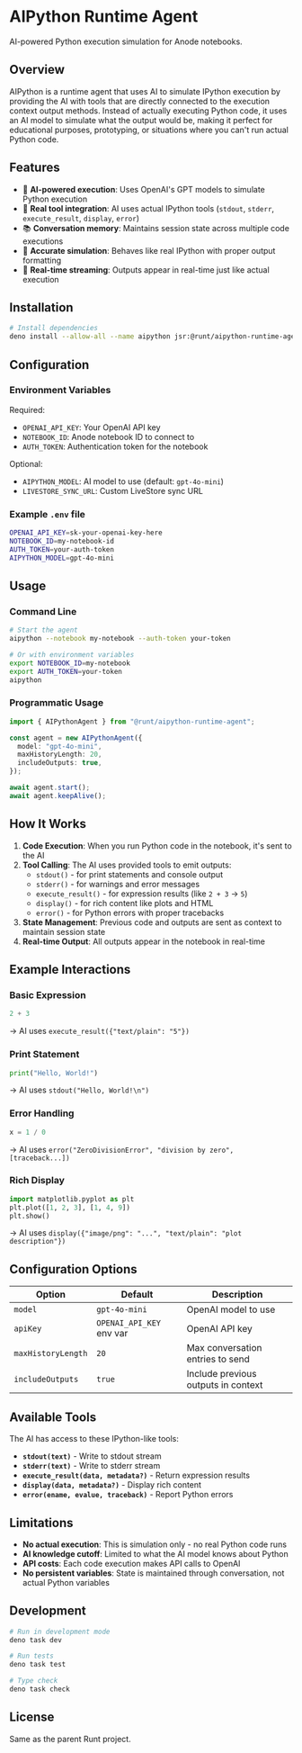 # AIPython Runtime Agent

AI-powered Python execution simulation for Anode notebooks.

## Overview

AIPython is a runtime agent that uses AI to simulate IPython execution by providing the AI with tools that are directly connected to the execution context output methods. Instead of actually executing Python code, it uses an AI model to simulate what the output would be, making it perfect for educational purposes, prototyping, or situations where you can't run actual Python code.

## Features

- 🧠 **AI-powered execution**: Uses OpenAI's GPT models to simulate Python execution
- 🔧 **Real tool integration**: AI uses actual IPython tools (`stdout`, `stderr`, `execute_result`, `display`, `error`)
- 📚 **Conversation memory**: Maintains session state across multiple code executions
- 🎯 **Accurate simulation**: Behaves like real IPython with proper output formatting
- 🚀 **Real-time streaming**: Outputs appear in real-time just like actual execution

## Installation

```bash
# Install dependencies
deno install --allow-all --name aipython jsr:@runt/aipython-runtime-agent/bin/aipython
```

## Configuration

### Environment Variables

Required:

- `OPENAI_API_KEY`: Your OpenAI API key
- `NOTEBOOK_ID`: Anode notebook ID to connect to
- `AUTH_TOKEN`: Authentication token for the notebook

Optional:

- `AIPYTHON_MODEL`: AI model to use (default: `gpt-4o-mini`)
- `LIVESTORE_SYNC_URL`: Custom LiveStore sync URL

### Example `.env` file

```bash
OPENAI_API_KEY=sk-your-openai-key-here
NOTEBOOK_ID=my-notebook-id
AUTH_TOKEN=your-auth-token
AIPYTHON_MODEL=gpt-4o-mini
```

## Usage

### Command Line

```bash
# Start the agent
aipython --notebook my-notebook --auth-token your-token

# Or with environment variables
export NOTEBOOK_ID=my-notebook
export AUTH_TOKEN=your-token
aipython
```

### Programmatic Usage

```typescript
import { AIPythonAgent } from "@runt/aipython-runtime-agent";

const agent = new AIPythonAgent({
  model: "gpt-4o-mini",
  maxHistoryLength: 20,
  includeOutputs: true,
});

await agent.start();
await agent.keepAlive();
```

## How It Works

1. **Code Execution**: When you run Python code in the notebook, it's sent to the AI
2. **Tool Calling**: The AI uses provided tools to emit outputs:
   - `stdout()` - for print statements and console output
   - `stderr()` - for warnings and error messages
   - `execute_result()` - for expression results (like `2 + 3` → `5`)
   - `display()` - for rich content like plots and HTML
   - `error()` - for Python errors with proper tracebacks
3. **State Management**: Previous code and outputs are sent as context to maintain session state
4. **Real-time Output**: All outputs appear in the notebook in real-time

## Example Interactions

### Basic Expression

```python
2 + 3
```

→ AI uses `execute_result({"text/plain": "5"})`

### Print Statement

```python
print("Hello, World!")
```

→ AI uses `stdout("Hello, World!\n")`

### Error Handling

```python
x = 1 / 0
```

→ AI uses `error("ZeroDivisionError", "division by zero", [traceback...])`

### Rich Display

```python
import matplotlib.pyplot as plt
plt.plot([1, 2, 3], [1, 4, 9])
plt.show()
```

→ AI uses `display({"image/png": "...", "text/plain": "plot description"})`

## Configuration Options

| Option             | Default                  | Description                         |
| ------------------ | ------------------------ | ----------------------------------- |
| `model`            | `gpt-4o-mini`            | OpenAI model to use                 |
| `apiKey`           | `OPENAI_API_KEY` env var | OpenAI API key                      |
| `maxHistoryLength` | `20`                     | Max conversation entries to send    |
| `includeOutputs`   | `true`                   | Include previous outputs in context |

## Available Tools

The AI has access to these IPython-like tools:

- **`stdout(text)`** - Write to stdout stream
- **`stderr(text)`** - Write to stderr stream
- **`execute_result(data, metadata?)`** - Return expression results
- **`display(data, metadata?)`** - Display rich content
- **`error(ename, evalue, traceback)`** - Report Python errors

## Limitations

- **No actual execution**: This is simulation only - no real Python code runs
- **AI knowledge cutoff**: Limited to what the AI model knows about Python
- **API costs**: Each code execution makes API calls to OpenAI
- **No persistent variables**: State is maintained through conversation, not actual Python variables

## Development

```bash
# Run in development mode
deno task dev

# Run tests
deno task test

# Type check
deno task check
```

## License

Same as the parent Runt project.
